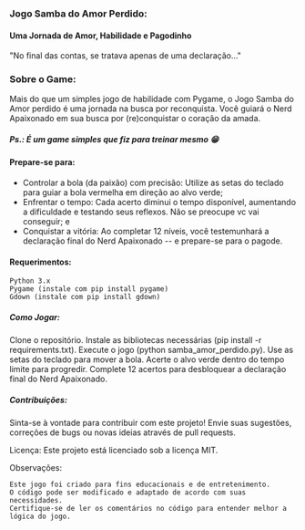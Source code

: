 ### Jogo Samba do Amor Perdido:
#### Uma Jornada de Amor, Habilidade e Pagodinho

"No final das contas, se tratava apenas de uma declaração..."

### Sobre o Game:
Mais do que um simples jogo de habilidade com Pygame, o Jogo Samba do Amor perdido é uma jornada na busca por reconquista. Você guiará o Nerd Apaixonado em sua busca por (re)conquistar o coração da amada.

##### Ps.: É um game simples que fiz para treinar mesmo 😁

#### Prepare-se para:
- Controlar a bola (da paixão) com precisão: Utilize as setas do teclado para guiar a bola vermelha em direção ao alvo verde;
- Enfrentar o tempo: Cada acerto diminui o tempo disponível, aumentando a dificuldade e testando seus reflexos. Não se preocupe vc vai conseguir; e
- Conquistar a vitória: Ao completar 12 níveis, você testemunhará a declaração final do Nerd Apaixonado -- e prepare-se para o pagode.

#### Requerimentos:

    Python 3.x
    Pygame (instale com pip install pygame)
    Gdown (instale com pip install gdown)

##### Como Jogar:
Clone o repositório.
Instale as bibliotecas necessárias (pip install -r requirements.txt).
Execute o jogo (python samba_amor_perdido.py).
Use as setas do teclado para mover a bola.
Acerte o alvo verde dentro do tempo limite para progredir.
Complete 12 acertos para desbloquear a declaração final do Nerd Apaixonado.


##### Contribuições:

Sinta-se à vontade para contribuir com este projeto! Envie suas sugestões, correções de bugs ou novas ideias através de pull requests.

Licença:
Este projeto está licenciado sob a licença MIT.


Observações:

    Este jogo foi criado para fins educacionais e de entretenimento.
    O código pode ser modificado e adaptado de acordo com suas necessidades.
    Certifique-se de ler os comentários no código para entender melhor a lógica do jogo.
